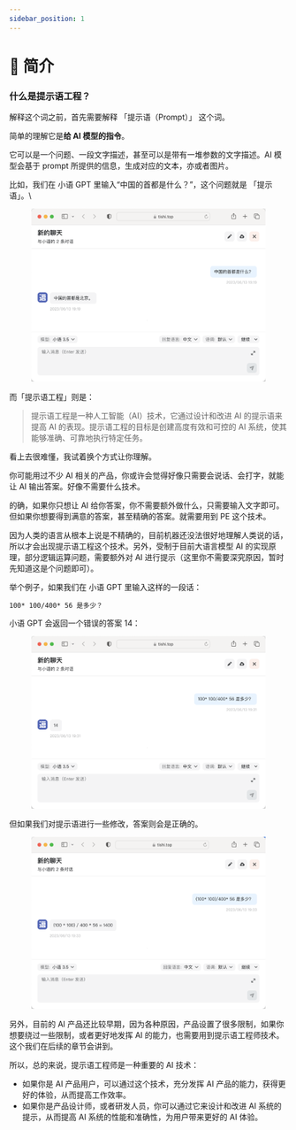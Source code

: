 ```yaml
---
sidebar_position: 1
---
```


# 📝 简介

### 什么是提示语工程？

解释这个词之前，首先需要解释 「提示语（Prompt）」 这个词。

简单的理解它是**给 AI 模型的指令**。

它可以是一个问题、一段文字描述，甚至可以是带有一堆参数的文字描述。AI 模型会基于 prompt 所提供的信息，生成对应的文本，亦或者图片。

比如，我们在 小语 GPT 里输入“中国的首都是什么？”，这个问题就是 「提示语」。\


<figure><img src="../.gitbook/assets/image (12).png" alt=""><figcaption></figcaption></figure>

而「提示语工程」则是：

> 提示语工程是一种人工智能（AI）技术，它通过设计和改进 AI 的提示语来提高 AI 的表现。提示语工程的目标是创建高度有效和可控的 AI 系统，使其能够准确、可靠地执行特定任务。

看上去很难懂，我试着换个方式让你理解。

你可能用过不少 AI 相关的产品，你或许会觉得好像只需要会说话、会打字，就能让 AI 输出答案。好像不需要什么技术。

的确，如果你只想让 AI 给你答案，你不需要额外做什么，只需要输入文字即可。但如果你想要得到满意的答案，甚至精确的答案。就需要用到 PE 这个技术。

因为人类的语言从根本上说是不精确的，目前机器还没法很好地理解人类说的话，所以才会出现提示语工程这个技术。另外，受制于目前大语言模型 AI 的实现原理，部分逻辑运算问题，需要额外对 AI 进行提示（这里你不需要深究原因，暂时先知道这是个问题即可）。

举个例子，如果我们在 小语 GPT 里输入这样的一段话：

```other
100* 100/400* 56 是多少？
```

小语 GPT 会返回一个错误的答案 14：

<figure><img src="../.gitbook/assets/image (17).png" alt=""><figcaption></figcaption></figure>

但如果我们对提示语进行一些修改，答案则会是正确的。

<figure><img src="../.gitbook/assets/image (24).png" alt=""><figcaption></figcaption></figure>

另外，目前的 AI 产品还比较早期，因为各种原因，产品设置了很多限制，如果你想要绕过一些限制，或者更好地发挥 AI 的能力，也需要用到提示语工程师技术。这个我们在后续的章节会讲到。

所以，总的来说，提示语工程师是一种重要的 AI 技术：

* 如果你是 AI 产品用户，可以通过这个技术，充分发挥 AI 产品的能力，获得更好的体验，从而提高工作效率。
* 如果你是产品设计师，或者研发人员，你可以通过它来设计和改进 AI 系统的提示，从而提高 AI 系统的性能和准确性，为用户带来更好的 AI 体验。

